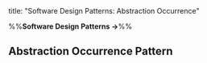 <frontmatter>
title: "Software Design Patterns: Abstraction Occurrence"
</frontmatter>

<link rel="stylesheet" href="{{baseUrl}}/css/textbook.css">

<div class="website-content">

%%**Software Design Patterns →**%%

## Abstraction Occurrence Pattern

<div id="main">

<include src="what/embed.md" boilerplate  />

</div>

</div>
